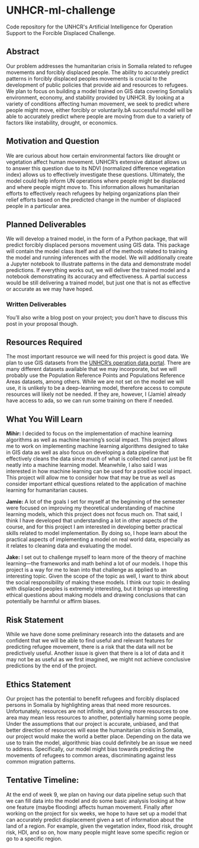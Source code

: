 # UNHCR-ml-challenge
Code repository for the UNHCR's Artificial Intelligence for Operation Support to the Forcible Displaced Challenge.

## Abstract
Our problem addresses the humanitarian crisis in Somalia related to refugee movements and forcibly displaced people. The ability to accurately predict patterns in forcibly displaced peoples movements is crucial to the development of public policies that provide aid and resources to refugees. We plan to focus on building a model trained on GIS data covering Somalia’s environment, economy, and stability provided by UNHCR. By looking at a variety of conditions affecting human movement, we seek to predict where people might move, either forcibly or voluntarily.bA successful model will be able to accurately predict where people are moving from due to a variety of factors like instability, drought, or economics. 

## Motivation and Question
We are curious about how certain environmental factors like drought or vegetation affect human movement. UNHCR’s extensive dataset allows us to answer this question due to its NDVI (normalized difference vegetation index) allows us to effectively investigate these questions. Ultimately, the model could help inform UN operations where people might be displaced and where people might move to. This information allows humanitarian efforts to effectively reach refugees by helping organizations plan their relief efforts based on the predicted change in the number of displaced people in a particular area.

## Planned Deliverables
We will develop a trained model, in the form of a Python package, that will predict forcibly displaced persons movement using GIS data. This package will contain the model class itself and all of the methods related to training the model and running inferences with the model. We will additionally create a Jupyter notebook to illustrate patterns in the data and demonstrate model predictions. If everything works out, we will deliver the trained model and a notebook demonstrating its accuracy and effectiveness. A partial success would be still delivering a trained model, but just one that is not as effective or accurate as we may have hoped. 

### Written Deliverables
You’ll also write a blog post on your project; you don’t have to discuss this post in your proposal though.

## Resources Required
The most important resource we will need for this project is good data. We plan to use GIS datasets from the [UNHCR’s operation data portal](https://data.unhcr.org/en/geoservices/). There are many different datasets available that we may incorporate, but we will probably use the Population Reference Points and Populations Reference Areas datasets, among others. While we are not set on the model we will use, it is unlikely to be a deep-learning model, therefore access to compute resources will likely not be needed. If they are, however, I (Jamie) already have access to ada, so we can run some training on there if needed.

## What You Will Learn
**Mihir:** I decided to focus on the implementation of machine learning algorithms as well as machine learning’s social impact. This project allows me to work on implementing machine learning algorithms designed to take in GIS data as well as also focus on developing a data pipeline that effectively cleans the data since much of what is collected cannot just be fit neatly into a machine learning model. Meanwhile, I also said I was interested in how machine learning can be used for a positive social impact. This project will allow me to consider how that may be true as well as consider important ethical questions related to the application of machine learning for humanitarian causes.

**Jamie:** A lot of the goals I set for myself at the beginning of the semester were focused on improving my theoretical understanding of machine learning models, which this project does not focus much on. That said, I think I have developed that understanding a lot in other aspects of the course, and for this project I am interested in developing better practical skills related to model implementation. By doing so, I hope learn about the practical aspects of implementing a model on real world data, especially as it relates to cleaning data and evaluating the model.

**Jake:** I set out to challenge myself to learn more of the theory of machine learning—the frameworks and math behind a lot of our models. I hope this project is a way for me to lean into that challenge as applied to an interesting topic. Given the scope of the topic as well, I want to think about the social responsibility of making these models. I think our topic in dealing with displaced peoples is extremely interesting, but it brings up interesting ethical questions about making models and drawing conclusions that can potentially be harmful or affirm biases.

## Risk Statement
While we have done some preliminary research into the datasets and are confident that we will be able to find useful and relevant features for predicting refugee movement, there is a risk that the data will not be predictively useful. Another issue is given that there is a lot of data and it may not be as useful as we first imagined, we might not achieve conclusive predictions by the end of the project.

## Ethics Statement
Our project has the potential to benefit refugees and forcibly displaced persons in Somalia by highlighting areas that need more resources. Unfortunately, resources are not infinite, and giving more resources to one area may mean less resources to another, potentially harming some people. Under the assumptions that our project is accurate, unbiased, and that better direction of resources will ease the humanitarian crisis in Somalia, our project would make the world a better place. Depending on the data we use to train the model, algorithmic bias could definitely be an issue we need to address. Specifically, our model might bias towards predicting the movements of refugees to common areas, discriminating against less common migration patterns.

## Tentative Timeline:
At the end of week 9, we plan on having our data pipeline setup such that we can fill data into the model and do some basic analysis looking at how one feature (maybe flooding) affects human movement. Finally after working on the project for six weeks, we hope to have set up a model that can accurately predict displacement given a set of information about the land of a region. For example, given the vegetation index, flood risk, drought risk, HDI, and so on, how many people might leave some specific region or go to a specific region. 
